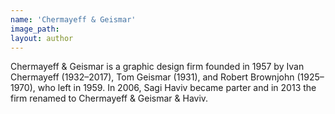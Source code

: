 ```yaml
---
name: 'Chermayeff & Geismar'
image_path:
layout: author
---
```

Chermayeff & Geismar is a graphic design firm founded in 1957 by Ivan Chermayeff (1932–2017), Tom Geismar (1931), and Robert Brownjohn (1925–1970), who left in 1959. In 2006, Sagi Haviv became parter and in 2013 the firm renamed to Chermayeff & Geismar & Haviv.
